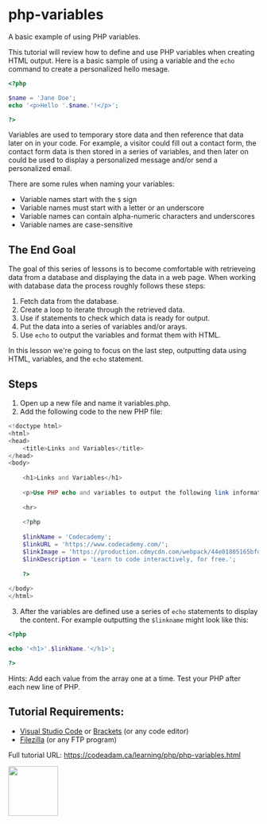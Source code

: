 # php-variables

A basic example of using PHP variables.

This tutorial will review how to define and use PHP variables when creating HTML output. Here is a basic sample of using a variable and the `echo` command to create a personalized hello mesage.

```php
<?php 

$name = 'Jane Doe';
echo '<p>Hello '.$name.'!</p>';

?>
```

Variables are used to temporary store data and then reference that data later on in your code. For example, a visitor could fill out a contact form, the contact form data is then stored in a series of variables, and then later on could be used to display a personalized message and/or send a personalized email.

There are some rules when naming your variables:

- Variable names start with the `$` sign
- Variable names must start with a letter or an underscore
- Variable names can contain alpha-numeric characters and underscores
- Variable names are case-sensitive

## The End Goal

The goal of this series of lessons is to become comfortable with retrieveing data from a database and displaying the data in a web page. When working with database data the process roughly follows these steps:

1. Fetch data from the database.
2. Create a loop to iterate through the retrieved data.
3. Use if statements to check which data is ready for output.
4. Put the data into a series of variables and/or arays.
5. Use `echo` to output the variables and format them with HTML. 

In this lesson we're going to focus on the last step, outputting data using HTML, variables, and the `echo` statement.

## Steps

1. Open up a new file and name it variables.php.
2. Add the following code to the new PHP file:

```php
<!doctype html>
<html>
<head>
    <title>Links and Variables</title>
</head>
<body>
    
    <h1>Links and Variables</h1>
    
    <p>Use PHP echo and variables to output the following link information:</p>
        
    <hr>
    
    <?php
    
    $linkName = 'Codecademy';
    $linkURL = 'https://www.codecademy.com/';
    $linkImage = 'https://production.cdmycdn.com/webpack/44e01805165bfde4e6e4322c540abf81.svg';
    $linkDescription = 'Learn to code interactively, for free.';
    
    ?>
        
</body>
</html>
```

3. After the variables are defined use a series of `echo` statements to display the content. For example outputting the `$linkname` might look like this:

```php
<?php

echo '<h1>'.$linkName.'</h1>';

?>
```

Hints: Add each value from the array one at a time. Test your PHP after each new line of PHP. 

## Tutorial Requirements:

* [Visual Studio Code](https://code.visualstudio.com/) or [Brackets](http://brackets.io/) (or any code editor)
* [Filezilla](https://filezilla-project.org/) (or any FTP program)

Full tutorial URL: https://codeadam.ca/learning/php/php-variables.html

<a href="https://codeadam.ca">
<img src="https://codeadam.ca/images/code-block.png" width="100">
</a>
